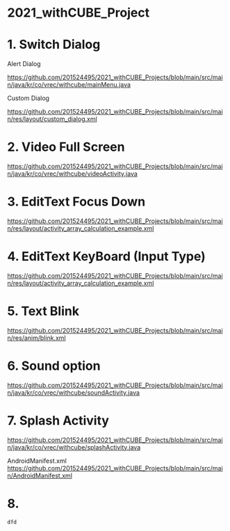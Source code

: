 # 2021_withCUBE_Project


# 1. Switch Dialog

Alert Dialog

<https://github.com/201524495/2021_withCUBE_Projects/blob/main/src/main/java/kr/co/vrec/withcube/mainMenu.java>

Custom Dialog

<https://github.com/201524495/2021_withCUBE_Projects/blob/main/src/main/res/layout/custom_dialog.xml>

# 2. Video Full Screen

<https://github.com/201524495/2021_withCUBE_Projects/blob/main/src/main/java/kr/co/vrec/withcube/videoActivity.java>

# 3. EditText Focus Down

<https://github.com/201524495/2021_withCUBE_Projects/blob/main/src/main/res/layout/activity_array_calculation_example.xml>

# 4. EditText KeyBoard (Input Type)

<https://github.com/201524495/2021_withCUBE_Projects/blob/main/src/main/res/layout/activity_array_calculation_example.xml>
    
# 5. Text Blink

<https://github.com/201524495/2021_withCUBE_Projects/blob/main/src/main/res/anim/blink.xml>

# 6. Sound option

<https://github.com/201524495/2021_withCUBE_Projects/blob/main/src/main/java/kr/co/vrec/withcube/soundActivity.java>

# 7. Splash Activity

<https://github.com/201524495/2021_withCUBE_Projects/blob/main/src/main/java/kr/co/vrec/withcube/splashActivity.java>

     
AndroidManifest.xml
<https://github.com/201524495/2021_withCUBE_Projects/blob/main/src/main/AndroidManifest.xml>

# 8. 

    dfd

